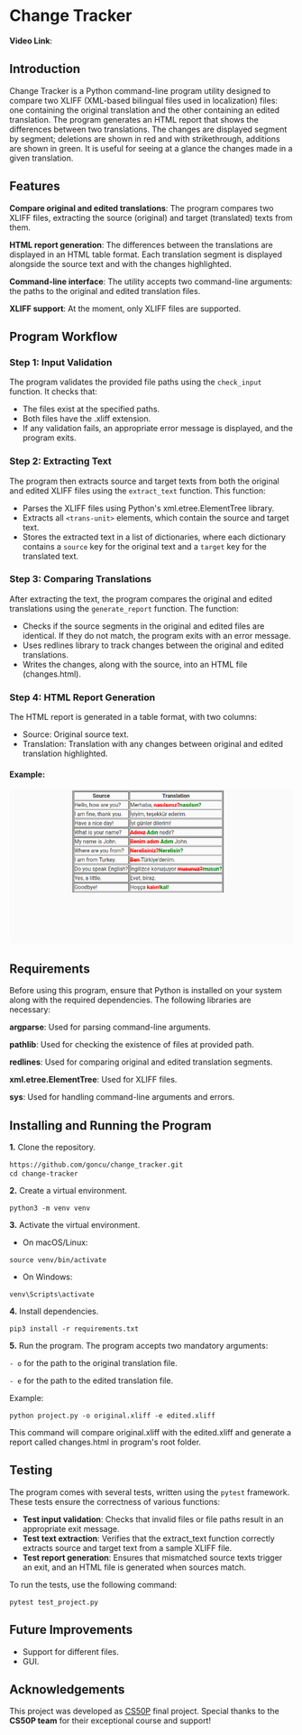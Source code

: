 # Change Tracker

**Video Link**:

## Introduction

Change Tracker is a Python command-line program utility designed to compare two XLIFF (XML-based bilingual files used in localization) files: one containing the original translation and the other containing an edited translation. The program generates an HTML report that shows the differences between two translations. The changes are displayed segment by segment; deletions are shown in red and with strikethrough, additions are shown in green. It is useful for seeing at a glance the changes made in a given translation.

## Features

**Compare original and edited translations**: The program compares two XLIFF files, extracting the source (original) and target (translated) texts from them.

**HTML report generation**: The differences between the translations are displayed in an HTML table format. Each translation segment is displayed alongside the source text and with the changes highlighted.

**Command-line interface**: The utility accepts two command-line arguments: the paths to the original and edited translation files.

**XLIFF support**: At the moment, only XLIFF files are supported.

## Program Workflow

### Step 1: Input Validation

The program validates the provided file paths using the `check_input` function. It checks that:

- The files exist at the specified paths.
- Both files have the .xliff extension.
- If any validation fails, an appropriate error message is displayed, and the program exits.

### Step 2: Extracting Text

The program then extracts source and target texts from both the original and edited XLIFF files using the `extract_text` function. This function:

- Parses the XLIFF files using Python's xml.etree.ElementTree library.
- Extracts all `<trans-unit>` elements, which contain the source and target text.
- Stores the extracted text in a list of dictionaries, where each dictionary contains a `source` key for the original text and a `target` key for the translated text.

### Step 3: Comparing Translations

After extracting the text, the program compares the original and edited translations using the `generate_report` function. The function:

- Checks if the source segments in the original and edited files are identical. If they do not match, the program exits with an error message.
- Uses redlines library to track changes between the original and edited translations.
- Writes the changes, along with the source, into an HTML file (changes.html).

### Step 4: HTML Report Generation

The HTML report is generated in a table format, with two columns:

- Source: Original source text.
- Translation: Translation with any changes between original and edited translation highlighted.

#### Example:

![changes report](/asset/table.png)

## Requirements

Before using this program, ensure that Python is installed on your system along with the required dependencies. The following libraries are necessary:

**argparse**: Used for parsing command-line arguments.

**pathlib**: Used for checking the existence of files at provided path.

**redlines**: Used for comparing original and edited translation segments.

**xml.etree.ElementTree**: Used for XLIFF files.

**sys**: Used for handling command-line arguments and errors.

## Installing and Running the Program

**1.** Clone the repository.

```
https://github.com/goncu/change_tracker.git
cd change-tracker
```

**2.** Create a virtual environment.

```
python3 -m venv venv
```

**3.** Activate the virtual environment.

- On macOS/Linux:

```
source venv/bin/activate
```

- On Windows:

```
venv\Scripts\activate
```

**4.** Install dependencies.

```
pip3 install -r requirements.txt
```

**5.** Run the program. The program accepts two mandatory arguments:

`- o` for the path to the original translation file.

`- e` for the path to the edited translation file.

Example:


```
python project.py -o original.xliff -e edited.xliff
```

This command will compare original.xliff with the edited.xliff and generate a report called changes.html in program's root folder.

## Testing

The program comes with several tests, written using the `pytest` framework. These tests ensure the correctness of various functions:

- **Test input validation**: Checks that invalid files or file paths result in an appropriate exit message.
- **Test text extraction**: Verifies that the extract_text function correctly extracts source and target text from a sample XLIFF file.
- **Test report generation**: Ensures that mismatched source texts trigger an exit, and an HTML file is generated when sources match.

To run the tests, use the following command:
```
pytest test_project.py
```

## Future Improvements
- Support for different files.
- GUI.

## Acknowledgements


This project was developed as [CS50P](https://cs50.harvard.edu/python/2022/) final project. Special thanks to the **CS50P team** for their exceptional course and support!





